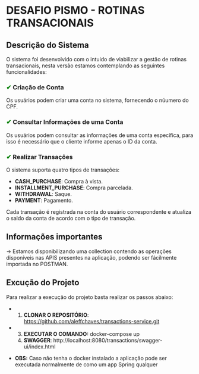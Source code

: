 # DESAFIO PISMO -  ROTINAS TRANSACIONAIS

## Descrição do Sistema

O sistema foi desenvolvido com o intuido de viabilizar a gestão de rotinas transacionais, nesta versão estamos contemplando as seguintes funcionalidades:

###  <span style="color: green;">&#10004;</span>  Criação de Conta

Os usuários podem criar uma conta no sistema, fornecendo o núumero do CPF.


###  <span style="color: green;">&#10004;</span> Consultar Informações de uma Conta

Os usuários podem consultar as informações de uma conta específica, para isso é necessário que o cliente informe apenas o ID da conta.

###  <span style="color: green;">&#10004;</span> Realizar Transações

O sistema suporta quatro tipos de transações:

- __CASH_PURCHASE__: Compra à vista.
- __INSTALLMENT_PURCHASE__: Compra parcelada.
- __WITHDRAWAL__: Saque.
- __PAYMENT__: Pagamento.

Cada transação é registrada na conta do usuário correspondente e atualiza o saldo da conta de acordo com o tipo de transação.

## __Informações__ __importantes__ ##

&#8594; Estamos disponibilizando uma collection contendo as operações disponíveis nas APIS presentes na aplicação, podendo ser fácilmente importada no POSTMAN.


## Excução do Projeto

Para realizar a execução do projeto basta realizar os passos abaixo:

   - 1. __CLONAR O REPOSITÓRIO__: https://github.com/aleffchaves/transactions-service.git
   - 3. __EXECUTAR O COMANDO:__  docker-compose up
     4. __SWAGGER__: http://localhost:8080/transactions/swagger-ui/index.html
        
   - __OBS:__ Caso não tenha o docker instalado a aplicação pode ser executada normalmente de como um app Spring qualquer
